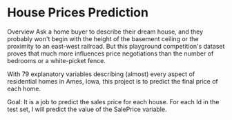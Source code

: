 # House Prices Prediction 

Overview
Ask a home buyer to describe their dream house, and they probably won't begin with the height of the basement ceiling or the proximity to an east-west railroad. But this playground competition's dataset proves that much more influences price negotiations than the number of bedrooms or a white-picket fence.

With 79 explanatory variables describing (almost) every aspect of residential homes in Ames, Iowa, this project is to predict the final price of each home.

Goal: It is a job to predict the sales price for each house. For each Id in the test set, I will predict the value of the SalePrice variable.

